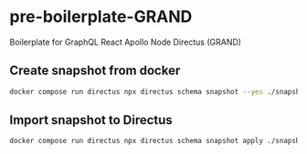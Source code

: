 # pre-boilerplate-GRAND
Boilerplate for GraphQL React Apollo Node Directus (GRAND)


## Create snapshot from docker 
```bash
docker compose run directus npx directus schema snapshot --yes ./snapshots/snapshot.yaml
```

## Import snapshot to Directus
```bash
docker compose run directus npx directus schema snapshot apply ./snapshots/snapshot.yaml
```